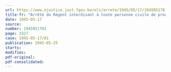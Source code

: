```yaml
---
url: https://www.ejustice.just.fgov.be/eli/arrete/1945/05/17/1945051701/justel
title-fr: "Arrêté du Régent interdisant à toute personne civile de procéder pour des tiers à des travaux de déminage"
date: 1945-05-17
source:
number: 1945051701
page: 3327
case: 1945-05-17/01
publication: 1945-05-25
starts:
modifies:
pdf-original:
pdf-consolidated:
---
```


